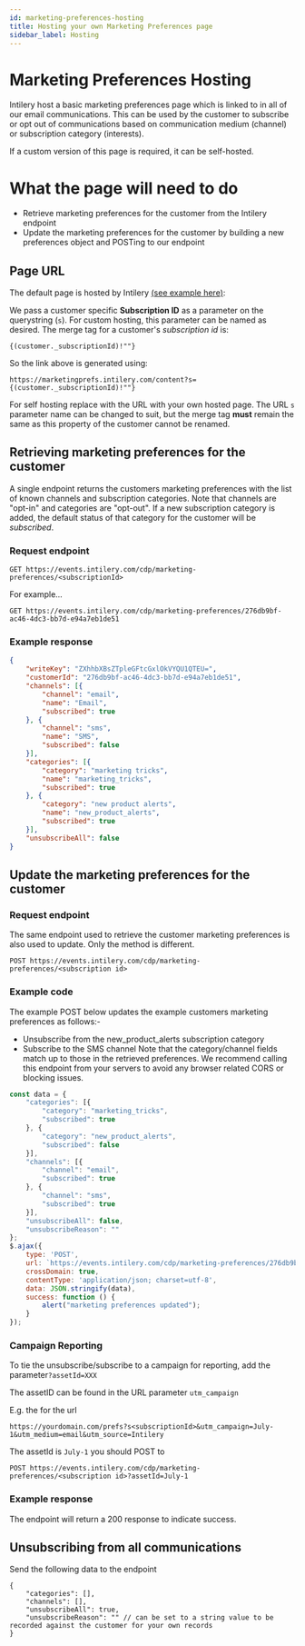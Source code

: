 ```yaml
---
id: marketing-preferences-hosting
title: Hosting your own Marketing Preferences page
sidebar_label: Hosting
---
```


# Marketing Preferences Hosting

Intilery host a basic marketing preferences page which is linked to in all of our email communications.  This can be used by the customer to subscribe or opt out of communications based on communication medium (channel) or subscription category (interests).

If a custom version of this page is required, it can be self-hosted.

# What the page will need to do
 * Retrieve marketing preferences for the customer from the Intilery endpoint
 * Update the marketing preferences for the customer by building a new preferences object and POSTing to our endpoint

## Page URL
The default page is hosted by Intilery [(see example here)](https://marketingprefs.intilery.com/content?s=aW50aWxlcnk6bWFya2V0aW5nOjg1MWZlMjM1LWY3MTEtNGVkZS05N2ZkLWFhOWUxNWIzOTg0YQ==):

We pass a customer specific **Subscription ID** as a parameter on the querystring (`s`).  For custom hosting, this parameter can be named as desired.  The merge tag for a customer's _subscription id_ is:

```freemarker
{(customer._subscriptionId)!""}
```

So the link above is generated using:

```freemarker
https://marketingprefs.intilery.com/content?s={(customer._subscriptionId)!""}
```

For self hosting replace with the URL with your own hosted page.  The URL `s` parameter name can be changed to suit, but the merge tag **must** remain the same as this property of the customer cannot be renamed.


## Retrieving marketing preferences for the customer
A single endpoint returns the customers marketing preferences with the list of known channels and subscription categories.
Note that channels are "opt-in" and categories are "opt-out".  If a new subscription category is added, the default status of that category for the customer will be *subscribed*.

### Request endpoint
```http request
GET https://events.intilery.com/cdp/marketing-preferences/<subscriptionId>
```

For example...
```http request
GET https://events.intilery.com/cdp/marketing-preferences/276db9bf-ac46-4dc3-bb7d-e94a7eb1de51
```

### Example response
```json
{
    "writeKey": "ZXhhbXBsZTpleGFtcGxlOkVYQU1QTEU=",
    "customerId": "276db9bf-ac46-4dc3-bb7d-e94a7eb1de51",
    "channels": [{
        "channel": "email",
        "name": "Email",
        "subscribed": true
    }, {
        "channel": "sms",
        "name": "SMS",
        "subscribed": false
    }],
    "categories": [{
        "category": "marketing tricks",
        "name": "marketing_tricks",
        "subscribed": true
    }, {
        "category": "new product alerts",
        "name": "new_product_alerts",
        "subscribed": true
    }],
    "unsubscribeAll": false
}
```

## Update the marketing preferences for the customer

### Request endpoint
The same endpoint used to retrieve the customer marketing preferences is also used to update. Only the method is different.
```http request
POST https://events.intilery.com/cdp/marketing-preferences/<subscription id>
```

### Example code
The example POST below updates the example customers marketing preferences as follows:-
 * Unsubscribe from the new_product_alerts subscription category
 * Subscribe to the SMS channel
Note that the category/channel fields match up to those in the retrieved preferences.
We recommend calling this endpoint from your servers to avoid any browser related CORS or blocking issues.

```javascript
const data = {
    "categories": [{
        "category": "marketing_tricks",
        "subscribed": true
    }, {
        "category": "new_product_alerts",
        "subscribed": false
    }],
    "channels": [{
        "channel": "email",
        "subscribed": true
    }, {
        "channel": "sms",
        "subscribed": true
    }],
    "unsubscribeAll": false,
    "unsubscribeReason": ""
};
$.ajax({
    type: 'POST',
    url: `https://events.intilery.com/cdp/marketing-preferences/276db9bf-ac46-4dc3-bb7d-e94a7eb1de51`,
    crossDomain: true,
    contentType: 'application/json; charset=utf-8',
    data: JSON.stringify(data),
    success: function () {
        alert("marketing preferences updated");
    }
});
```

### Campaign Reporting

To tie the unsubscribe/subscribe to a campaign for reporting, add the parameter`?assetId=XXX`

The assetID can be found in the URL parameter `utm_campaign`

E.g. the for the url

```http request
https://yourdomain.com/prefs?s<subscriptionId>&utm_campaign=July-1&utm_medium=email&utm_source=Intilery
```

The assetId is `July-1` you should POST to

```http request
POST https://events.intilery.com/cdp/marketing-preferences/<subscription id>?assetId=July-1
```



### Example response

The endpoint will return a 200 response to indicate success.

## Unsubscribing from all communications
Send the following data to the endpoint
```json5
{
    "categories": [],
    "channels": [],
    "unsubscribeAll": true,
    "unsubscribeReason": "" // can be set to a string value to be recorded against the customer for your own records
}
```









